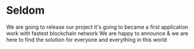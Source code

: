 # Seldom
We are going to release our project it's going to became a first application work with fastest blockchain network 
We are happy to announce & we are here to find the solution for everyone and everything in this world
